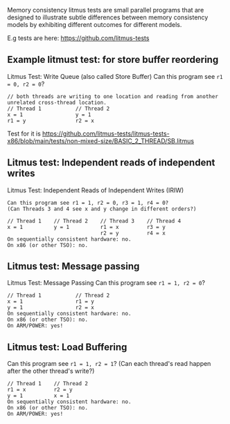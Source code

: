Memory consistency litmus tests are small parallel programs
that are designed to illustrate subtle differences between
memory consistency models by exhibiting different outcomes
for different models.

E.g tests are here: https://github.com/litmus-tests

## Example litmust test: for store buffer reordering

Litmus Test: Write Queue (also called Store Buffer)
Can this program see `r1 = 0, r2 = 0`?

```
// both threads are writing to one location and reading from another unrelated cross-thread location.
// Thread 1           // Thread 2
x = 1                 y = 1
r1 = y                r2 = x
```

Test for it is https://github.com/litmus-tests/litmus-tests-x86/blob/main/tests/non-mixed-size/BASIC_2_THREAD/SB.litmus

## Litmus test: Independent reads of independent writes

Litmus Test: Independent Reads of Independent Writes (IRIW)
```
Can this program see r1 = 1, r2 = 0, r3 = 1, r4 = 0?
(Can Threads 3 and 4 see x and y change in different orders?)

// Thread 1    // Thread 2    // Thread 3    // Thread 4
x = 1          y = 1          r1 = x         r3 = y
                              r2 = y         r4 = x
On sequentially consistent hardware: no.
On x86 (or other TSO): no.
```

## Litmus test: Message passing

Litmus Test: Message Passing
Can this program see `r1 = 1, r2 = 0`?
```
// Thread 1           // Thread 2
x = 1                 r1 = y
y = 1                 r2 = x
On sequentially consistent hardware: no.
On x86 (or other TSO): no.
On ARM/POWER: yes!
```

## Litmus test: Load Buffering

Can this program see `r1 = 1, r2 = 1`?
(Can each thread's read happen after the other thread's write?)
```
// Thread 1    // Thread 2
r1 = x         r2 = y
y = 1          x = 1
On sequentially consistent hardware: no.
On x86 (or other TSO): no.
On ARM/POWER: yes!
```
